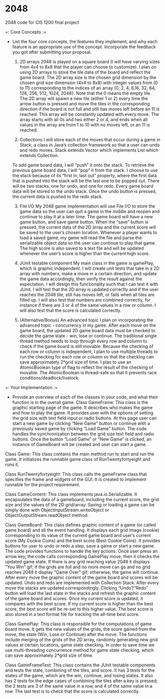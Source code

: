 # 2048
2048 code for CIS 1200 final project


=: Core Concepts :=

- List the four core concepts, the features they implement, and why each feature
  is an appropriate use of the concept. Incorporate the feedback you got after
  submitting your proposal.

  1. 2D arrays
  2048 is played on a square board
  (I will have varying sizes from 4x4 to 8x8 that the player can choose to customize).
  I plan on using 2D arrays to store the tile data of the board and reflect the game board.
  The 2D array size is the chosen grid dimension by the chosen grid size dimension (4x4 to 8x8)
  with integer values from (0 to 11) corresponding to the indices of an array
  {0, 2, 4, 8,16, 32, 64, 128, 256, 512, 1024, 2048}.
  Note that the 0 means the empty tile.
  The 2D array will spawn a new tile (either 1 or 2)
  every time the arrow button is pressed and
  move the tiles in the corresponding direction if the board is not full and
  still has moves left before an 11 is reached.
  This array will be constantly updated with every move.
  The array starts with all 0s and two either 2 or 4,
  and ends when all values in the array are from 1 to 10 with no moves left, or an 11 is reached.

  2. Collections
  I will store each of the moves that occur during a game in Stack,
  a class in Java’s collection framework so that a user can undo and redo moves.
  Stack extends Vector which implements List which extends Collection.

  To add game board data, I will “push” it onto the stack.
  To retrieve the previous game board data, I will “pop” it from the stack.
  I choose to use the stack because of its “first in, last out” property,
  where the first data that is pushed into the stack will be the last one to be popped out.
  There will be two stacks, one for undo, and one for redo.
  Every game board data will be stored to the undo stack.
  Once the undo button is pressed, the current data is pushed to the redo stack.

  3. File I/O
  My 2048 game implementation will use File I/O to store the game data
  so the user can quit a game in the middle and reopen and continue to play it at a later time.
  The game board will have a new game button, and save game button.
  When the “save” button is pressed, the current data of the 2D array and
  the current score will be saved to the user’s chosen location.
  Whenever a player wants to load a saved game,
  my game will read the file and parse the serializable object data
  so the user can continue to play that game.
  The high score is also saved to a text file and will be updated
  whenever the user’s score is higher than the current high score.

  4. JUnit testable component
  My main class in the game is gamePlay, which is graphic independent.
  I will create unit tests that take in a 2D array with numbers,
  make a move in a certain direction, and update the game data accordingly,
  then verify the result against the expectation.
  I will design this functionality such that I can test it with JUnit.
  I will test that the 2D array is updated correctly and if the user reaches the 2048 tile,
  still has moves left, or fails when all tiles are filled up.
  I will also test that numbers are combined correctly,
  for instance if there are 3 or 4 of the same values in a row or column.
  I will also test that the score is calculated correctly.

  5. (Alternative/Bonus) An advanced topic
  I plan on incorporating the advanced topic - concurrency in my game.
  After each move on the game board,
  the updated 2D game board data must be checked to decide the game state - win, lose or continue.
  The traditional single thread method needs to loop through every row and column
  to check if the game board is still movable.
  Because the checking of each row or column is independent,
  I plan to use multiple threads to run the checking for each row or column
  so that the checking can save approximately 2*grid size of time.
  I plan to use an AtomicBoolean type of flag to reflect the result of the checking of movable.
  The AtomicBoolean is thread-safe so that it prevents race conditions/deadlock/livelock.


=: Your Implementation :=


- Provide an overview of each of the classes in your code, and what their
  function is in the overall game.
Class GameFrame:
This class is the graphic starting page of the game.
It describes who makes the game and how to play the game.
It provides user with the options of setting the grid size with text field input or radio buttons.
At this page user can start a new game by clicking “New Game” button or
continue with a previously saved game by clicking “Load Game” button.
The code handles the synchronization between the grid size text field and radio buttons.
Once the button “Load Game” or “New Game” is clicked,
an instance of GameBoard will be created and user can start a game.

Class Game:
This class contains the main method run to start and run the game.
It initializes the runnable game class of RunTwentyfortyeight and runs it.

Class RunTwentyfortyeight:
This class calls the gameFrame class that specifies the frame and widgets of the GUI.
It is created to implement runnable for the project requirement.

Class CameContent:
This class implements java.io.Serializable.
It encapsulates the data of a gameboard, including the current score,
the grid size and the values of the 2D grid/array.
Saving or loading a game can be simply done with
ObjectInputStream.writeObject or ObjectOutputStream.readObject method.

Class GameBoard:
This class defines graphic content of a game (or called game board) and all the event handling.
It displays each grid image (cookie) corresponding to its value of the current game board and
user’s current score (My Cookie Coins) and the best score (Best Cookie Coins).
It provides buttons for user to undo or redo a step, save a game or start a new game.
The code provides functions to handle the key actions.
Once user press an arrow key, the code calls corresponding GamePlay move,
then it checks the updated game state.
If there is any grid reaching value 2048 it displays “You Win” gif;
if the grids are full and no more move can go and no grid reaches 2048 it display “Game Over” gif;
otherwise, the game will continue.
After every move the graphic content of the game board and scores will be updated.
Undo and redo are implemented with Collection Stack.
After every move the stacks are updated correspondingly.
Clicking “Undo”/”Redo” button will load the last state in the stacks and
refresh the graphic content of the game board and scores.
Once my current score is updated, it compares with the best score.
If my current score is higher than the best score, the best score will be re-set to this higher value.
The best score is also stored in a text format file for tracking the all-time best score.

Class GamePlay:
This class is responsible for the computations of game board move.
It gets the new values of the grids, the score gained from the move,
the state (Win, Lose or Continue) after the move.
The functions include merging of the grids of the 2D array,
randomly generating new grid values at certain locations, game state checking.
In order to save time we use multi-threading concurrence method for game state checking,
which can save approximately 2*grid size of time.

Class GameFrameTest:
This class contains the JUnit testable components and tests the state,
combining of the tiles, and score. It has 3 tests for the states of the game,
which are the win, continue, and losing states.
It also has 2 tests for the edge cases of combining the tiles after a key is pressed;
the 2 tests are 3 of the same value in a row, and 4 of the same value in a row.
The last test is to check that the score is calculated correctly.
